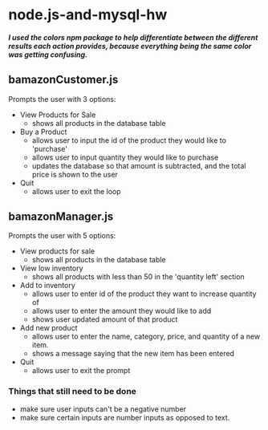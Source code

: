 # node.js-and-mysql-hw

##### I used the colors npm package to help differentiate between the different results each action provides, because everything being the same color was getting confusing.

## bamazonCustomer.js
Prompts the user with 3 options:
  * View Products for Sale
    * shows all products in the database table
  * Buy a Product
    * allows user to input the id of the product they would like to 'purchase'
    * allows user to input quantity they would like to purchase
    * updates the database so that amount is subtracted, and the total price is shown to the user
  * Quit
    * allows user to exit the loop

## bamazonManager.js
Prompts the user with 5 options:
  * View products for sale
    * shows all products in the database table
  * View low inventory
    * shows all products with less than 50 in the 'quantity left' section
  * Add to inventory
    * allows user to enter id of the product they want to increase quantity of
    * allows user to enter the amount they would like to add
    * shows user updated amount of that product
  * Add new product
    * allows user to enter the name, category, price, and quantity of a new item. 
    * shows a message saying that the new item has been entered
  * Quit 
    * allows user to exit the prompt


### Things that still need to be done
  * make sure user inputs can't be a negative number
  * make sure certain inputs are number inputs as opposed to text.